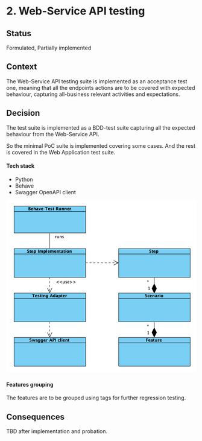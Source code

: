 # 2. Web-Service API testing

## Status

Formulated, Partially implemented

## Context

The Web-Service API testing suite is implemented as an acceptance test one, meaning that all the endpoints actions are to be covered with expected behaviour, capturing all-business relevant activities and expectations.

## Decision

The test suite is implemented as a BDD-test suite capturing all the expected behaviour from the Web-Service API.

So the minimal PoC suite is implemented covering some cases. And the rest is covered in the Web Application test suite.

#### Tech stack

* Python
* Behave
* Swagger OpenAPI client

![](media/acceptance_test_suite.png)

#### Features grouping

The features are to be grouped using tags for further regression testing.

## Consequences

TBD after implementation and probation.
